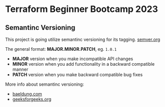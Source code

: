 # Terraform Beginner Bootcamp 2023

## Semantinc Versioning

This project is going utilize semantinc versioning for its tagging. [semver.org](https://semver.org/)


The general format:
**MAJOR.MINOR.PATCH**, eg. `1.0.1`

- **MAJOR** version when you make incompatible API changes
- **MINOR** version when you add functionality in a backward compatible manner
- **PATCH** version when you make backward compatible bug fixes

More info about semantinc versioning:
- [baeldung.com](https://www.baeldung.com/cs/semantic-versioning)
- [geeksforgeeks.org](https://www.geeksforgeeks.org/introduction-semantic-versioning/)